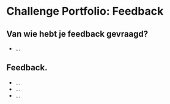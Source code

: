 # Challenge Portfolio: Feedback

##  Van wie hebt je feedback gevraagd?  
- ...

## Feedback.

- ...
- ...
- ...